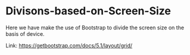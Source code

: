 # Divisons-based-on-Screen-Size
Here we have make the use of Bootstrap to divide the screen size on the basis of device.

Link: https://getbootstrap.com/docs/5.1/layout/grid/
